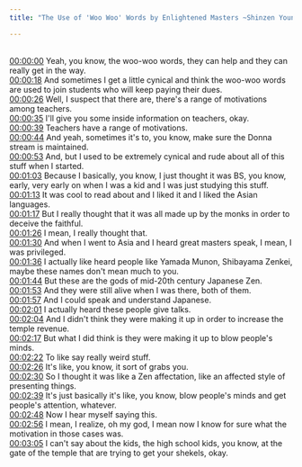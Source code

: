 ```yaml
---
title: "The Use of 'Woo Woo' Words by Enlightened Masters ~Shinzen Young"

---
```

<br>[00:00:00](https://www.youtube.com/watch?v=jKT0zhN1em8&t=0)   Yeah, you know, the woo-woo words, they can help and they can really get in the way. 
<br>[00:00:18](https://www.youtube.com/watch?v=jKT0zhN1em8&t=18)   And sometimes I get a little cynical and think the woo-woo words are used to join students who will keep paying their dues. 
<br>[00:00:26](https://www.youtube.com/watch?v=jKT0zhN1em8&t=26)   Well, I suspect that there are, there's a range of motivations among teachers. 
<br>[00:00:35](https://www.youtube.com/watch?v=jKT0zhN1em8&t=35)   I'll give you some inside information on teachers, okay. 
<br>[00:00:39](https://www.youtube.com/watch?v=jKT0zhN1em8&t=39)   Teachers have a range of motivations. 
<br>[00:00:44](https://www.youtube.com/watch?v=jKT0zhN1em8&t=44)   And yeah, sometimes it's to, you know, make sure the Donna stream is maintained. 
<br>[00:00:53](https://www.youtube.com/watch?v=jKT0zhN1em8&t=53)   And, but I used to be extremely cynical and rude about all of this stuff when I started. 
<br>[00:01:03](https://www.youtube.com/watch?v=jKT0zhN1em8&t=63)   Because I basically, you know, I just thought it was BS, you know, early, very early on when I was a kid and I was just studying this stuff. 
<br>[00:01:13](https://www.youtube.com/watch?v=jKT0zhN1em8&t=73)   It was cool to read about and I liked it and I liked the Asian languages. 
<br>[00:01:17](https://www.youtube.com/watch?v=jKT0zhN1em8&t=77)   But I really thought that it was all made up by the monks in order to deceive the faithful. 
<br>[00:01:26](https://www.youtube.com/watch?v=jKT0zhN1em8&t=86)   I mean, I really thought that. 
<br>[00:01:30](https://www.youtube.com/watch?v=jKT0zhN1em8&t=90)   And when I went to Asia and I heard great masters speak, I mean, I was privileged. 
<br>[00:01:36](https://www.youtube.com/watch?v=jKT0zhN1em8&t=96)   I actually like heard people like Yamada Munon, Shibayama Zenkei, maybe these names don't mean much to you. 
<br>[00:01:44](https://www.youtube.com/watch?v=jKT0zhN1em8&t=104)   But these are the gods of mid-20th century Japanese Zen. 
<br>[00:01:53](https://www.youtube.com/watch?v=jKT0zhN1em8&t=113)   And they were still alive when I was there, both of them. 
<br>[00:01:57](https://www.youtube.com/watch?v=jKT0zhN1em8&t=117)   And I could speak and understand Japanese. 
<br>[00:02:01](https://www.youtube.com/watch?v=jKT0zhN1em8&t=121)   I actually heard these people give talks. 
<br>[00:02:04](https://www.youtube.com/watch?v=jKT0zhN1em8&t=124)   And I didn't think they were making it up in order to increase the temple revenue. 
<br>[00:02:17](https://www.youtube.com/watch?v=jKT0zhN1em8&t=137)   But what I did think is they were making it up to blow people's minds. 
<br>[00:02:22](https://www.youtube.com/watch?v=jKT0zhN1em8&t=142)   To like say really weird stuff. 
<br>[00:02:26](https://www.youtube.com/watch?v=jKT0zhN1em8&t=146)   It's like, you know, it sort of grabs you. 
<br>[00:02:30](https://www.youtube.com/watch?v=jKT0zhN1em8&t=150)   So I thought it was like a Zen affectation, like an affected style of presenting things. 
<br>[00:02:39](https://www.youtube.com/watch?v=jKT0zhN1em8&t=159)   It's just basically it's like, you know, blow people's minds and get people's attention, whatever. 
<br>[00:02:48](https://www.youtube.com/watch?v=jKT0zhN1em8&t=168)   Now I hear myself saying this. 
<br>[00:02:56](https://www.youtube.com/watch?v=jKT0zhN1em8&t=176)   I mean, I realize, oh my god, I mean now I know for sure what the motivation in those cases was. 
<br>[00:03:05](https://www.youtube.com/watch?v=jKT0zhN1em8&t=185)   I can't say about the kids, the high school kids, you know, at the gate of the temple that are trying to get your shekels, okay. 
<br>